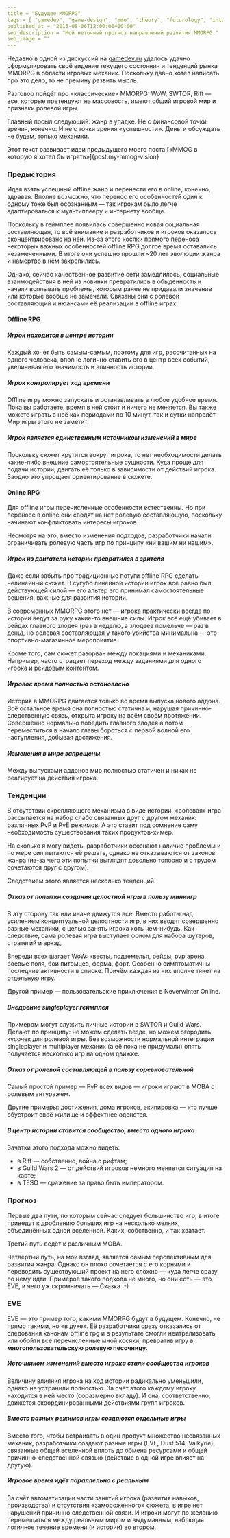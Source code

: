 ```yaml
---
title = "Будущее MMORPG"
tags = [ "gamedev", "game-design", "mmo", "theory", "futurology", "interesting"]
published_at = "2015-08-06T12:00:00+00:00"
seo_description = "Мой неточный прогноз направлений развития MMORPG."
seo_image = ""
---
```


Недавно в одной из дискуссий на [gamedev.ru](http://gamedev.ru) удалось удачно сформулировать своё видение текущего состояния и тенденций рынка MMORPG в области игровых механик. Поскольку давно хотел написать про это дело, то не премину развить мысль.

Разговор пойдёт про «классические» MMORPG: WoW, SWTOR, Rift — все, которые претендуют на массовость, имеют общий игровой мир и признаки ролевой игры.

Главный посыл следующий: жанр в упадке. Не с финансовой точки зрения, конечно. И не с точки зрения «успешности». Деньги обсуждать не будем, только механики.

Этот текст развивает идеи предыдущего моего поста [«MMOG в которую я хотел бы играть»]{post:my-mmog-vision}

<!-- more -->

### Предыстория

Идея взять успешный offline жанр и перенести его в online, конечно, здравая. Вполне возможно, что перенос его особенностей один к одному тоже был осознанным — так игрокам было легче адаптироваться к мультиплееру и интернету вообще.

Поскольку в геймплее появилась совершенно новая социальная составляющая, то всё внимание и разработчиков и игроков оказалось сконцентрировано на ней. Из-за этого косяки прямого переноса некоторых важных особенностей offline RPG долгое время оставались незамеченными. В итоге они успешно прошли ~20 лет эволюции жанра и намертво в нём закрепились.

Однако, сейчас качественное развитие сети замедлилось, социальные взаимодействия в ней из новинки превратились в обыденность и начали всплывать проблемы, которым ранее не придавали значение или которые вообще не замечали. Связаны они с ролевой составляющий и нюансами её реализации в offline играх.

#### Offline RPG

##### Игрок находится в центре истории

Каждый хочет быть самым-самым, поэтому для игр, рассчитанных на одного человека, вполне логично ставить его в центр всех событий, увеличивая его значимость и эпичность истории.

##### Игрок контролирует ход времени

Offline игру можно запускать и останавливать в любое удобное время. Пока вы работаете, время в ней стоит и ничего не меняется. Вы также можете играть в неё как периодами по 10 минут, так и сутки напролёт. Мир игры этого не заметит.

##### Игрок является единственным источником изменений в мире

Поскольку сюжет крутится вокруг игрока, то нет необходимости делать какие-либо внешние самостоятельные сущности. Куда проще для подачи истории, двигать её только в зависимости от действий игрока. Заодно это упрощает ориентирование в сюжете.

#### Online RPG

Для offline игры перечисленные особенности естественны. Но при переносе в online они сводят на нет ролевую составляющую, поскольку начинают конфликтовать интересы игроков.

Несмотря на это, вместо изменения подходов, разработчики начали ограничивать ролевую часть игр по принципу «ни вашим ни нашим».

##### Игрок из двигателя истории превратился в зрителя

Даже если забыть про традиционные потуги offline RPG сделать нелинейный сюжет. В сугубо линейной истории игрок всё равно был действующей силой — его альтер эго принимал самостоятельные решения, важные для развития истории.

В современных MMORPG этого нет — игрока практически всегда по истории ведут за руку какие-то внешние силы. Игрок всё ещё убивает в рейдах главного злодея (раз в неделю, а злодеев помельче — раз в день), но ролевая составляющая у такого убийства минимальна — это спортивно-магазинное мероприятие.

Кроме того, сам сюжет разорван между локациями и механиками. Например, часто страдает переход между заданиями для одного игрока и рейдовым контентом.

##### Игровое время полностью остановлено

История в MMORPG двигается только во время выпуска нового аддона. Всё остальное время она полностью статична и, нарушая причинно-следственную связь, открыта игроку на всём своём протяжении. Совершенно нормально победить главного злодея а потом переместиться в начало главы бороться с первой волной его наступления, добывая достижения.

##### Изменения в мире запрещены

Между выпусками аддонов мир полностью статичен и никак не реагирует на действия игрока.

### Тенденции

В отсутствии скрепляющего механизма в виде истории, «ролевая» игра рассыпается на набор слабо связанных друг с другом механик: различных PvP и PvE режимов. А это ставит под сомнение саму необходимость существования таких продуктов-химер.

На сколько я могу видеть, разработчики осознают наличие проблемы и по мере сил пытаются её решать, однако не отказываются от законов жанра (из-за чего эти попытки выглядят довольно топорно и с трудом сочетаются друг с другом).

Следствием этого является несколько тенденций.

##### Отказ от попытки создания целостной игры в пользу миниигр

В эту сторону так или иначе движутся все. Вместо работы над усилением концептуальной целостности игр, в них вводят совершенно разные механики, с целью занять игрока хоть чем-нибудь. Как следствие, сама ролевая игра выступает фоном для набора шутеров, стратегий и аркад.

Впереди всех шагает WoW: квесты, подземелья, рейды, pvp арена, боевые поля, бои питомцев, ферма, форт. Особенно симптоматичны последние активности в списке. Причём каждая из них вполне тянет на отдельную игру.

Другой пример — пользовательские приключения в Neverwinter Online.

##### Внедрение singleplayer геймплея

Примером могут служить личные истории в SWTOR и Guild Wars. Делают по принципу: не можем сделать везде, но можем огородить кусочек для ролевой игры. Без возможности нормальной интеграции singleplayer и multiplayer механик (а её пока не придумали) опять получается несколько игр на одном движке.

##### Отказ от ролевой составляющей в пользу соревновательной

Самый простой пример — PvP всех видов — игроки играют в MOBA с ролевым антуражем.

Другие примеры: достижения, дома игроков, экипировка — кто лучше обустроит своё жилище и эффектнее оденется.

##### В центр истории ставится сообщество, вместо одного игрока

Зачатки этого подхода можно видеть:

- в Rift — собственно, война с рифтам;
- в Guild Wars 2 — от действий игроков немного меняется ситуация на карте;
- в TESO — сражение за право быть императором.

### Прогноз

Первые два пути, по которым сейчас следует большинство игр, в итоге приведут к дроблению больших игр на несколько мелких, объединённых одной вселенной. Каких, собственно, и так хватает.

Третий путь ведёт к различным MOBA.

Четвёртый путь, на мой взгляд, является самым перспективным для развития жанра. Однако он плохо сочетается с его корнями и переводить существующий проект на него сложно — куда легче сразу по нему идти. Примеров такого подхода не много, но они есть — это EVE, и чего уж скромничать — Сказка :-)

### EVE

EVE — это пример того, какими MMORPG будут в будущем. Конечно, не прямо такими, но «в духе». Её разработчики сразу отказались от следования канонам offline rpg и в результате смогли нейтрализовать или обойти все перечисленные мной косяки, превратив игру в **многопользовательскую ролевую песочницу**.

##### Источником изменений вместо игрока стали сообщества игроков

Величину влияния игрока на ход истории радикально уменьшили, однако не устранили полностью. За счёт этого каждому игроку находится в ней место (соразмерно вкладу). И она, соответственно, движется скоординированными действиями групп игроков.

##### Вместо разных режимов игры создаются отдельные игры

Вместо того, чтобы встраивать в один продукт множество несвязанных механик, разработчики создают разные игры (EVE, Dust 514, Valkyrie), связанные общей вселенной вплоть до обмена ресурсами и общей причинно-следственной связью (действие в одной игре влияет на другую).

##### Игровое время идёт параллельно с реальным

За счёт автоматизации части занятий игрока (развития навыков, производства) и отсутствия «замороженного» сюжета, в игре нет нарушений причинно следственной связи. И игроки могут по желанию перемещаться между реальным миром и выдуманным, наблюдая логичное течение времени (и истории) во втором.
